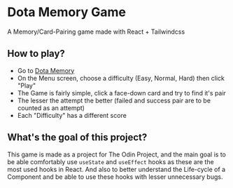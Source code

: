 # Dota Memory Game

A Memory/Card-Pairing game made with React + Tailwindcss

## How to play?
- Go to [Dota Memory](https://dota-memory.vercel.app/)
- On the Menu screen, choose a difficulty (Easy, Normal, Hard) then click "Play"
- The Game is fairly simple, click a face-down card and try to find it's pair 
- The lesser the attempt the better (failed and success pair are to be counted as an attempt)
- Each "Difficulty" has a different score



## What's the goal of this project?
This game is made as a project for The Odin Project, and the main goal is to be able comfortably use `useState` and `useEffect` hooks as these are the most used hooks in React. And also to better understand the Life-cycle of a Component and be able to use these hooks with lesser unnecessary bugs.


